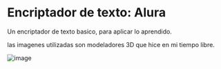 # Encriptador de texto: Alura

Un encriptador de texto basico, para aplicar lo aprendido.

las imagenes utilizadas son modeladores 3D que hice en mi tiempo libre.

![image](https://github.com/user-attachments/assets/1ae25d69-9096-4b92-a9c6-64e440d07d43)
